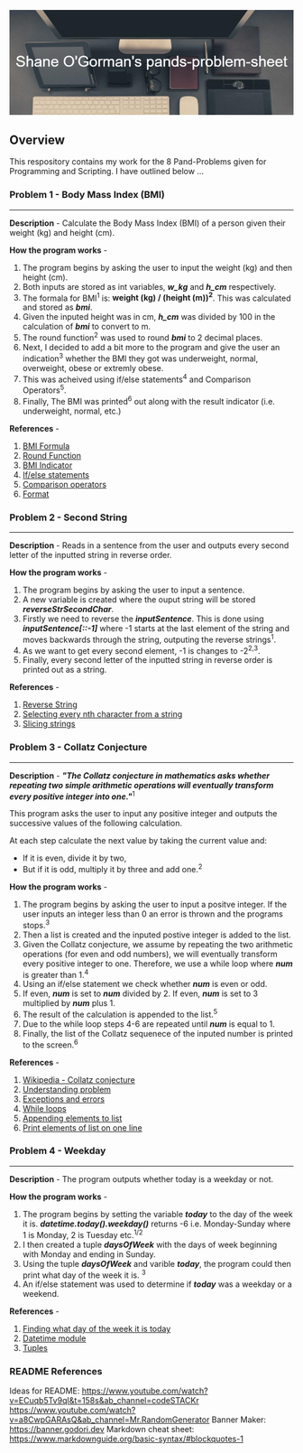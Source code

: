 ![Heading image](img/Shane_O'Gorman's_pands-problem-sheet.png)

## Overview ##
This respository contains my work for the 8 Pand-Problems given for Programming and Scripting. I have outlined below ... 


### Problem 1 - Body Mass Index (BMI) ###
---
**Description** - Calculate the Body Mass Index (BMI) of a person given their weight (kg) and height (cm). 

**How the program works** - 
1. The program begins by asking the user to input the weight (kg) and then height (cm). 
2. Both inputs are stored as int variables, ***w_kg*** and ***h_cm*** respectively. 
3. The formala for BMI<sup>1</sup> is: **weight (kg) / (height (m))<sup>2</sup>**. This was calculated and stored as ***bmi***. 
4. Given the inputed height was in cm, ***h_cm*** was divided by 100 in the calculation of ***bmi*** to convert to m.
5. The round function<sup>2</sup> was used to round ***bmi*** to 2 decimal places. 
6. Next, I decided to add a bit more to the program and give the user an indication<sup>3</sup> whether the BMI they got was underweight, normal, overweight, obese or extremly obese.
7. This was acheived using if/else statements<sup>4</sup> and Comparison Operators<sup>5</sup>.
8. Finally, The BMI was printed<sup>6</sup> out along with the result indicator (i.e. underweight, normal, etc.)

**References** - 
1. <a href="https://www.cdc.gov/nccdphp/dnpao/growthcharts/training/bmiage/page5_1.html#:~:text=With%20the%20metric%20system%2C%20the,by%2010%2C000%2C%20can%20be%20used" target="_blank">BMI Formula</a>
2. <a href="https://www.w3schools.com/python/ref_func_round.asp" target="_blank">Round Function</a>
3. <a href="https://www.everydayhealth.com/diet-nutrition/bmi/bmi-adults-yours-healthy-not-how-can-you-lose-weight/" target="_blank">BMI Indicator</a>
4. <a href="https://www.w3schools.com/python/python_conditions.asp" target="_blank">If/else statements</a>
5. <a href="https://www.w3schools.com/python/python_operators.asp" target="_blank">Comparison operators</a>
6. <a href="https://www.w3schools.com/python/ref_string_format.asp" target="_blank">Format</a>

### Problem 2 - Second String ###
---
**Description** - Reads in a sentence from the user and outputs every second letter of the inputted string in reverse order. 

**How the program works** - 
1. The program begins by asking the user to input a sentence.
2. A new variable is created where the ouput string will be stored ***reverseStrSecondChar***. 
3. Firstly we need to reverse the ***inputSentence***. This is done using ***inputSentence[::-1]*** where -1 starts at the last element of the string and moves backwards through the string, outputing the reverse strings<sup>1</sup>.
4. As we want to get every second element, -1 is changes to -2<sup>2,3</sup>. 
5. Finally, every second letter of the inputted string in reverse order is printed out as a string. 

**References** - 
1. <a href="https://www.w3schools.com/python/python_howto_reverse_string.asp" target="_blank">Reverse String</a>
2. <a href="https://www.youtube.com/watch?v=w5XXa7Rw-R8&ab_channel=ProgSkill" target="_blank">Selecting every nth character from a string</a>
3. <a href="https://www.digitalocean.com/community/tutorials/how-to-index-and-slice-strings-in-python-3" target="_blank">Slicing strings</a>

### Problem 3 - Collatz Conjecture ###
---
**Description** - ***"The Collatz conjecture in mathematics asks whether repeating two simple arithmetic operations will eventually transform every positive integer into one."***<sup>1</sup>

This program asks the user to input any positive integer and outputs the successive values of the following calculation.

At each step calculate the next value by taking the current value and: 
* If it is even, divide it by two, 
* But if it is odd, multiply it by three and add one.<sup>2</sup>

**How the program works** - 
1. The program begins by asking the user to input a positve integer. If the user inputs an integer less than 0 an error is thrown and the programs stops.<sup>3</sup>
2. Then a list is created and the inputed postive integer is added to the list.
3. Given the Collatz conjecture, we assume by repeating the two arithmetic operations (for even and odd numbers), we will eventually transform every positive integer to one. Therefore, we use a while loop where ***num*** is greater than 1.<sup>4</sup>
4. Using an if/else statement we check whether ***num*** is even or odd. 
5. If even, ***num*** is set to ***num*** divided by 2. If even, ***num*** is set to 3 multiplied by ***num*** plus 1. 
6. The result of the calculation is appended to the list.<sup>5</sup>
7. Due to the while loop steps 4-6 are repeated until ***num*** is equal to 1. 
8. Finally, the list of the Collatz sequenece of the inputed number is printed to the screen.<sup>6</sup>

**References** - 
1. <a href="https://en.wikipedia.org/wiki/Collatz_conjecture" target="_blank">Wikipedia - Collatz conjecture</a>
2. <a href="https://www.youtube.com/watch?v=094y1Z2wpJg" target="_blank">Understanding problem</a>
3. <a href="https://web.microsoftstream.com/video/625784d5-114f-4f8b-a929-8d46a63297ad" target="_blank">Exceptions and errors</a>
4. <a href="https://www.w3schools.com/python/python_while_loops.asp" target="_blank">While loops</a>
5. <a href="https://www.w3schools.com/python/ref_list_append.asp" target="_blank">Appending elements to list</a>
6. <a href="https://stackoverflow.com/questions/3249524/print-in-one-line-dynamically" target="_blank">Print elements of list on one line</a>

### Problem 4 - Weekday ###
---
**Description** - The program outputs whether today is a weekday or not.  

**How the program works** - 
1. The program begins by setting the variable ***today*** to the day of the week it is. ***datetime.today().weekday()*** returns -6 i.e. Monday-Sunday where 1 is Monday, 2 is Tuesday etc.<sup>1/2</sup>
2. I then created a tuple ***daysOfWeek*** with the days of week beginning with Monday and ending in Sunday. 
3. Using the tuple ***daysOfWeek*** and varible ***today***, the program could then print what day of the week it is. <sup>3</sup>
4. An if/else statement was used to determine if ***today*** was a weekday or a weekend.  

**References** - 
1. <a href="https://www.delftstack.com/howto/python/python-datetime-day-of-week/#:~:text=of%20the%20day.-,Use%20the%20weekday()%20Method%20to%20Get%20the%20Name%20of,0%20and%20Sunday%20is%206." target="_blank">Finding what day of the week it is today</a>
2. <a href="https://www.w3schools.com/python/python_datetime.asp" target="_blank">Datetime module</a>
3. <a href="https://www.w3schools.com/python/python_tuples.asp#:~:text=%2C%20%22cherry%22" target="_blank">Tuples</a>


### README References ###
Ideas for README: https://www.youtube.com/watch?v=ECuqb5Tv9qI&t=158s&ab_channel=codeSTACKr
https://www.youtube.com/watch?v=a8CwpGARAsQ&ab_channel=Mr.RandomGenerator
Banner Maker: https://banner.godori.dev
Markdown cheat sheet: https://www.markdownguide.org/basic-syntax/#blockquotes-1

